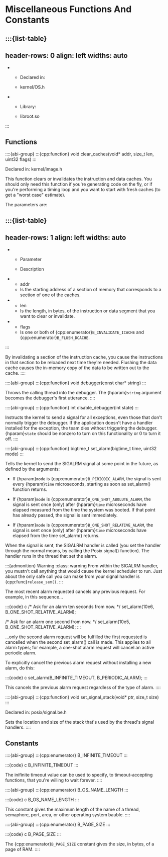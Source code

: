 # Miscellaneous Functions And Constants

:::{list-table}
---
header-rows: 0
align: left
widths: auto
---
-
	- Declared in:

	- kernel/OS.h

-
	- Library:

	- libroot.so


:::

## Functions

::::{abi-group}
:::{cpp:function} void clear_caches(void* addr, size_t len, uint32 flags)
:::

Declared in: kernel/image.h

This function clears or invalidates the instruction and data caches. You
should only need this function if you're generating code on the fly, or if
you're performing a timing loop and you want to start with fresh caches (to
get a "worst case" estimate).

The parameters are:

:::{list-table}
---
header-rows: 1
align: left
widths: auto
---
-
	- Parameter

	- Description

-
	- addr
	- Is the starting address of a section of memory that corresponds to a
		section of one of the caches.
-
	- len
	- Is the length, in bytes, of the instruction or data segment that you want
		to clear or invalidate.
-
	- flags
	- Is one or both of {cpp:enumerator}`B_INVALIDATE_ICACHE` and
		{cpp:enumerator}`B_FLUSH_DCACHE`.

:::

By invalidating a section of the instruction cache, you cause the
instructions in that section to be reloaded next time they're needed.
Flushing the data cache causes the in-memory copy of the data to be written
out to the cache.
::::

::::{abi-group}
:::{cpp:function} void debugger(const char* string)
:::

Throws the calling thread into the debugger. The {hparam}`string` argument
becomes the debugger's first utterance.
::::

::::{abi-group}
:::{cpp:function} int disable_debugger(int state)
:::

Instructs the kernel to send a signal for all exceptions, even those that
don't normally trigger the debugger. If the application doesn't have a
handler installed for the exception, the team dies without triggering the
debugger. {hparam}`state` should be nonzero to turn on this functionality
or 0 to turn it off.
::::

::::{abi-group}
:::{cpp:function} bigtime_t set_alarm(bigtime_t time, uint32 mode)
:::

Tells the kernel to send the SIGALRM signal at some point in the future, as
defined by the arguments:

- If {hparam}`mode` is {cpp:enumerator}`B_PERIODIC_ALARM`, the signal is
  sent every {hparam}`time` microseconds, starting as soon as set_alarm()
  function returns.

- If {hparam}`mode` is {cpp:enumerator}`B_ONE_SHOT_ABOLUTE_ALARM`, the
  signal is sent once (only) after {hparam}`time` microseconds have elapsed
  measured from the time the system was booted. If that point has already
  passed, the signal is sent immediately.

- If {hparam}`mode` is {cpp:enumerator}`B_ONE_SHOT_RELATIVE_ALARM`, the
  signal is sent once (only) after {hparam}`time` microseconds have elapsed
  from the time set_alarm() returns.

When the signal is sent, the SIGALRM handler is called (you set the handler
through the normal means, by calling the Posix signal() function). The
handler runs in the thread that set the alarm.

:::{admonition} Warning
:class: warning
From within the SIGALRM handler, you mustn't call anything that would cause
the kernel scheduler to run. Just about the only safe call you can make
from your signal handler is {cpp:func}`release_sem()`.
:::

The most recent alarm requested cancels any previous request. For example,
in this sequence…

:::{code} c
/* Ask for an alarm ten seconds from now. */
set_alarm(10e6, B_ONE_SHOT_RELATIVE_ALARM);

/* Ask for an alarm one second from now. */
set_alarm(10e5, B_ONE_SHOT_RELATIVE_ALARM);
:::

…only the second alarm request will be fulfilled the first requested is
cancelled when the second set_alarm() call is made. This applies to all
alarm types; for example, a one-shot alarm request will cancel an active
periodic alarm.

To explicitly cancel the previous alarm request without installing a new
alarm, do this:

:::{code} c
set_alarm(B_INFINITE_TIMEOUT, B_PERIODIC_ALARM);
:::

This cancels the previous alarm request regardless of the type of alarm.
::::

::::{abi-group}
:::{cpp:function} void set_signal_stack(void* ptr, size_t size)
:::

Declared in: posix/signal.be.h

Sets the location and size of the stack that's used by the thread's signal
handlers.
::::

## Constants

::::{abi-group}
:::{cpp:enumerator} B_INFINITE_TIMEOUT
:::

:::{code} c
B_INFINITE_TIMEOUT
:::

The inifinite timeout value can be used to specify, to timeout-accepting
functions, that you're willing to wait forever.
::::

::::{abi-group}
:::{cpp:enumerator} B_OS_NAME_LENGTH
:::

:::{code} c
B_OS_NAME_LENGTH
:::

This constant gives the maximum length of the name of a thread, semaphore,
port, area, or other operating system bauble.
::::

::::{abi-group}
:::{cpp:enumerator} B_PAGE_SIZE
:::

:::{code} c
B_PAGE_SIZE
:::

The {cpp:enumerator}`B_PAGE_SIZE` constant gives the size, in bytes, of a
page of RAM.
::::
